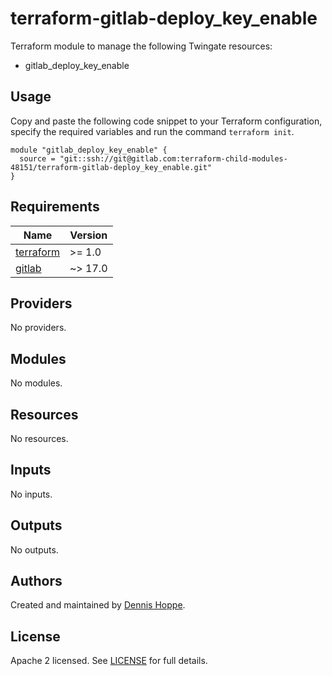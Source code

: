 # terraform-gitlab-deploy_key_enable

Terraform module to manage the following Twingate resources:

* gitlab_deploy_key_enable

## Usage

Copy and paste the following code snippet to your Terraform configuration,
specify the required variables and run the command `terraform init`.

```hcl
module "gitlab_deploy_key_enable" {
  source = "git::ssh://git@gitlab.com:terraform-child-modules-48151/terraform-gitlab-deploy_key_enable.git"
}
```

<!-- BEGIN_TF_DOCS -->
## Requirements

| Name | Version |
|------|---------|
| <a name="requirement_terraform"></a> [terraform](#requirement\_terraform) | >= 1.0 |
| <a name="requirement_gitlab"></a> [gitlab](#requirement\_gitlab) | ~> 17.0 |

## Providers

No providers.

## Modules

No modules.

## Resources

No resources.

## Inputs

No inputs.

## Outputs

No outputs.
<!-- END_TF_DOCS -->

## Authors

Created and maintained by [Dennis Hoppe](https://gitlab.com/dhoppeIT).

## License

Apache 2 licensed. See [LICENSE](LICENSE) for full details.
